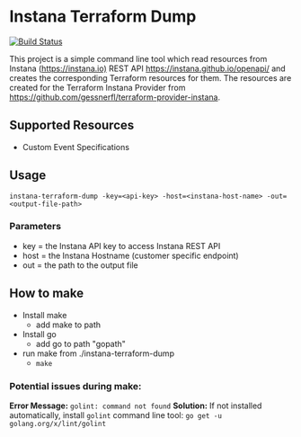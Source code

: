 # Instana Terraform Dump

[![Build Status](https://travis-ci.com/gessnerfl/instana-terraform-dump.svg?branch=master)](https://travis-ci.com/gessnerfl/instana-terraform-dump)

This project is a simple command line tool which read resources from Instana (<https://instana.io)> REST API
<https://instana.github.io/openapi/> and creates the corresponding Terraform resources for them. The resources
are created for the Terraform Instana Provider from <https://github.com/gessnerfl/terraform-provider-instana>.

## Supported Resources

* Custom Event Specifications

## Usage

```(bash)
instana-terraform-dump -key=<api-key> -host=<instana-host-name> -out=<output-file-path>
```

### Parameters

* key = the Instana API key to access Instana REST API
* host = the Instana Hostname (customer specific endpoint)
* out = the path to the output file

## How to make

* Install make
  * add make to path
* Install go
  * add go to path "gopath"
* run make from ./instana-terraform-dump
  * `make`

### Potential issues during make:

**Error Message:** `golint: command not found`
**Solution:** If not installed automatically, install `golint` command line tool: `go get -u golang.org/x/lint/golint`
